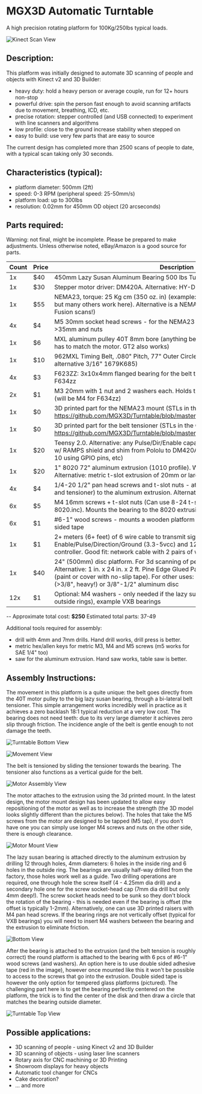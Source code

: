 # MGX3D Automatic Turntable

A high precision rotating platform for 100Kg/250lbs typical loads.

![Kinect Scan View](/images/Setup.jpg?raw=true "3D Scanner view")


Description:
------------
This platform was initially designed to automate 3D scanning of people and objects with Kinect v2 and 3D Builder:
- heavy duty: hold a heavy person or average couple, run for 12+ hours non-stop
- powerful drive: spin the person fast enough to avoid scanning artifacts due to movement, breathing, ICD, etc.
- precise rotation: stepper controlled (and USB connected) to experiment with line scanners and algorithms
- low profile: close to the ground increase stability when stepped on
- easy to build: use very few parts that are easy to source
     
The current design has completed more than 2500 scans of people to date, with a typical scan taking only 30 seconds.

Characteristics (typical):
--------------------------
- platform diameter: 500mm (2ft) 
- speed: 0-3 RPM (peripheral speed: 25-50mm/s)
- platform load: up to 300lbs
- resolution: 0.02mm for 450mm OD object (20 arcseconds)

Parts required:
---------------
Warning: not final, might be incomplete. Please be prepared to make adjustments. Unless otherwise noted, eBay/Amazon is a good source for parts.

| Count | Price | Description |
|-------|-------|-------------|
| 1x | $40 | 450mm Lazy Susan Aluminum Bearing 500 lbs Turntable Bearings (VXB Brand)|
| 1x | $30 | Stepper motor driver: DM420A. Alternative: HY-DIV268N-5A|
| 1x | $55 | NEMA23, torque: 25 Kg cm (350 oz. in) (example: Wantai 57BYGH115-003 / 3.0A, but many others work here). Alternative is a NEMA17 planetary gear motor (not for Fusion scans!)|
| 4x |  $4 | M5 30mm socket head screws - for the NEMA23 motor mount. Alternative: M4 >35mm and nuts|
| 1x |  $6 | MXL aluminum pulley 40T 8mm bore (anything between 20T and 40T works - bore has to match the motor. GT2 also works)|
| 1x | $10 | 962MXL Timing Belt, .080" Pitch, 77" Outer Circle, 1/4" Wide (McMaster 1679K686, alternative 3/16" 1679K685)|
| 4x |  $3 | F623ZZ: 3x10x4mm flanged bearing for the belt tensioner. Likely to be upgraded to F634zz|
| 2x |  $1 | M3 20mm with 1 nut and 2 washers each. Holds the bearings in the belt tensioner (will be M4 for F634zz)|
| 1x |  $0 | 3D printed part for the NEMA23 mount (STLs in the CAD folder: https://github.com/MGX3D/Turntable/blob/master/CAD/3d_scanner_nema23.stl)|
| 1x |  $0 | 3D printed part for the belt tensioner (STLs in the CAD folder: https://github.com/MGX3D/Turntable/blob/master/CAD/3d_scanner_belt_tensioner.stl)|
| 1x | $20 | Teensy 2.0. Alternative: any Pulse/Dir/Enable capable electronics (examples: Arduino w/ RAMPS shield and shim from Pololu to DM420A or Raspberry Pi 2 with Windows 10 using GPIO pins, etc)|
| 1x | $20 | 1" 8020 72" aluminum extrusion (1010 profile). Will need to be cut in 32"+20"+20". Alternative: metric t-slot extrusion of 20mm or larger|
| 4x |  $4 | 1/4-20 1/2" pan head screws and t-slot nuts - attach the printed parts (motor mount and tensioner) to the aluminum extrusion. Alternative: use M4-12mm + t-nuts|
| 6x |  $5 | M4 16mm screws + t-slot nuts (Can use 8-24 t-slot nuts,  part number 3275 at 8020.inc). Mounts the bearing to the 8020 extrusion|
| 6x |  $1 | #6-1" wood screws - mounts a wooden platform to the bearing. Alternative - double sided tape|
| 1x |  $1 | 2+ meters (6+ feet) of 6 wire cable to transmit signal: low voltage: Enable/Pulse/Direction/Ground (3.3-5vcc) and 12V DC power to the stepper controller. Good fit: network cable with 2 pairs of wires for motor power|
| 1x | $40 |  24" (500mm) disc platform. For 3d scanning of people: preferably 1" thick plywood. Alternative: 1 in. x 24 in. x 2 ft. Pine Edge Glued Panel Round Board at Home Depot (paint or cover with no-slip tape). For other uses: polycarbonate or tempered glass (>3/8", heavy!) or 3/8"-1/2" aluminum disc|
| 12x |  $1 | Optional: M4 washers - only needed if the lazy susan bearing is not offset (inside vs outside rings), example VXB bearings|

--
Approximate total cost: **$250**
Estimated total parts: 37-49

Additional tools required for assembly: 
   - drill with 4mm and 7mm drills. Hand drill works, drill press is better.
   - metric hex/allen keys for metric M3, M4 and M5 screws (m5 works for SAE 1/4" too)
   - saw for the aluminum extrusion. Hand saw works, table saw is better.


Assembly Instructions:
----------------------
The movement in this platform is a quite unique: the belt goes directly from the 40T motor pulley to the big lazy susan bearing, through a bi-lateral belt tensioner. This simple arrangement works incredibly well in practice as it achieves a zero backlash 18:1 typical reduction at a very low cost. The bearing does not need teeth: due to its very large diameter it achieves zero slip through friction. The incidence angle of the belt is gentle enough to not damage the teeth.

![Turntable Bottom View](/images/TurntableBottom.jpg?raw=true "Bottom view")

![Movement View](/images/motor_assembly.jpg?raw=true "Movement view")

The belt is tensioned by sliding the tensioner towards the  bearing. The tensioner also functions as a vertical guide for the belt. 

![Motor Assembly View](/images/motor_assembly_annotated.jpg?raw=true "Motor assembly")


The motor attaches to the extrusion using the 3d printed mount. In the latest design, the motor mount design has been updated to allow easy repositioning of the motor as well as to increase the strength (the 3D model looks slightly different than the pictures below). The holes that take the M5 screws from the motor are designed to be tapped (M5 tap), if you don't have one you can simply use longer M4 screws and nuts on the other side, there is enough clearance.

![Motor Mount View](/images/motor_mount_annotated.jpg?raw=true "Motor mount")

The lazy susan bearing is attached directly to the aluminum extrusion by drilling 12 through holes, 4mm diameters: 6 holes in the inside ring and 6 holes in the outside ring. The bearings are usually half-way drilled from the factory, those holes work well as a guide. Two drilling operations are required, one through hole the screw itself (4 - 4.25mm dia drill) and a secondary hole one for the screw socket-head cap (7mm dia drill but only 4mm deep!). The screw socket heads need to be sunk so they don't block the rotation of the bearing - this is needed even if the bearing is offset (the offset is typically 1-2mm). Alternatively, one can use 3D printed raisers with M4 pan head screws. If the bearing rings are not vertically offset (typical for VXB bearings) you will need to insert M4 washers between the bearing and the extrusion to eliminate friction.

![Bottom View](/images/platform_bottom.jpg?raw=true "Bottom view")

After the bearing is attached to the extrusion (and the belt tension is roughly correct) the round platform is attached to the bearing with 6 pcs of #6-1" wood screws (and washers). An option here is to use double sided adhesive tape (red in the image), however once mounted like this it won't be possible to access to the screws that go into the extrusion. Double sided tape is however the only option for tempered glass platforms (pictured). The challenging part here is to get the bearing perfectly centered on the platform, the trick is to find the center of the disk and then draw a circle that matches the bearing outside diameter.

![Turntable Top View](/images/TurntableTop.jpg?raw=true "Top view")


Possible applications:
---------------------
- 3D scanning of people - using Kinect v2 and 3D Builder 
- 3D scanning of objects - using laser line scanners
- Rotary axis for CNC machining or 3D Printing
- Showroom displays for heavy objects
- Automatic tool changer for CNCs
- Cake decoration?
- ... and more
